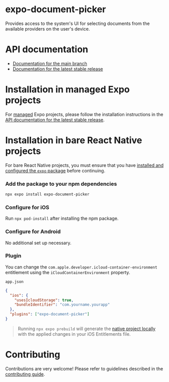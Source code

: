 # expo-document-picker

Provides access to the system's UI for selecting documents from the available providers on the user's device.

# API documentation

- [Documentation for the main branch](https://github.com/expo/expo/blob/main/docs/pages/versions/unversioned/sdk/document-picker.mdx)
- [Documentation for the latest stable release](https://docs.expo.dev/versions/latest/sdk/document-picker/)

# Installation in managed Expo projects

For [managed](https://docs.expo.dev/archive/managed-vs-bare/) Expo projects, please follow the installation instructions in the [API documentation for the latest stable release](https://docs.expo.dev/versions/latest/sdk/document-picker/).

# Installation in bare React Native projects

For bare React Native projects, you must ensure that you have [installed and configured the `expo` package](https://docs.expo.dev/bare/installing-expo-modules/) before continuing.

### Add the package to your npm dependencies

```sh
npx expo install expo-document-picker
```

### Configure for iOS

Run `npx pod-install` after installing the npm package.

### Configure for Android

No additional set up necessary.

### Plugin

You can change the `com.apple.developer.icloud-container-environment` entitlement using the `iCloudContainerEnvironment` property.

`app.json`

```json
{
  "ios": {
    "usesIcloudStorage": true,
    "bundleIdentifier": "com.yourname.yourapp"
  },
  "plugins": ["expo-document-picker"]
}
```

> Running `npx expo prebuild` will generate the [native project locally](https://docs.expo.dev/workflow/customizing/) with the applied changes in your iOS Entitlements file.

# Contributing

Contributions are very welcome! Please refer to guidelines described in the [contributing guide](https://github.com/expo/expo#contributing).

